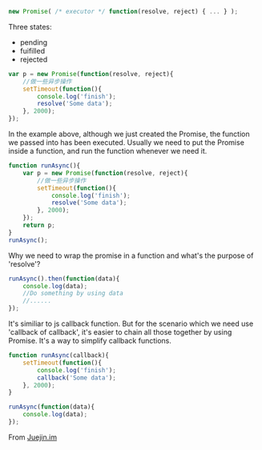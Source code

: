 ```js
new Promise( /* executor */ function(resolve, reject) { ... } );
```
Three states:
* pending
* fuifilled
* rejected

```js
var p = new Promise(function(resolve, reject){
    //做一些异步操作
    setTimeout(function(){
        console.log('finish');
        resolve('Some data');
    }, 2000);
});
```
In the example above, although we just created the Promise, the function we passed into has been executed. Usually we need to put the Promise inside a function, and run the function whenever we need it.
```js
function runAsync(){
    var p = new Promise(function(resolve, reject){
        //做一些异步操作
        setTimeout(function(){
            console.log('finish');
            resolve('Some data');
        }, 2000);
    });
    return p;            
}
runAsync();
```
Why we need to wrap the promise in a function and what's the purpose of 'resolve'?
```js
runAsync().then(function(data){
    console.log(data);
    //Do something by using data
    //......
});
```
It's similiar to js callback function. But for the scenario which we need use 'callback of callback', it's easier to chain all those together by using Promise. It's a way to simplify callback functions.
```js
function runAsync(callback){
    setTimeout(function(){
        console.log('finish');
        callback('Some data');
    }, 2000);
}

runAsync(function(data){
    console.log(data);
});
```


From [Juejin.im](https://juejin.im/post/5b5577916fb9a04fb900d2e1)
